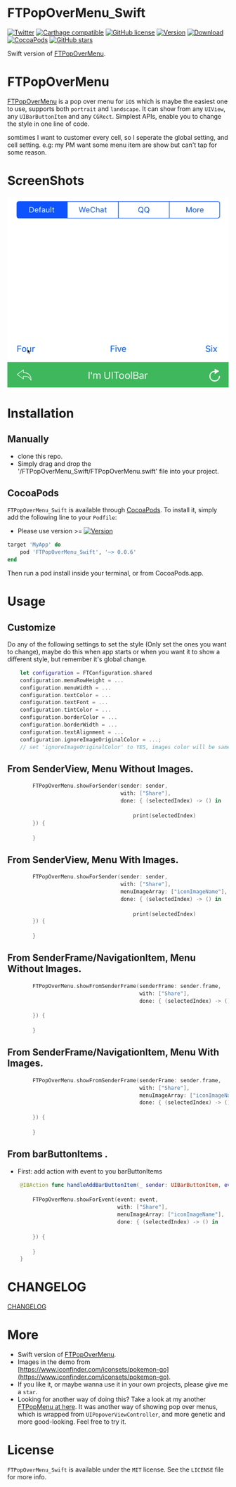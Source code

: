 # FTPopOverMenu_Swift

[![Twitter](https://img.shields.io/badge/twitter-@liufengting-blue.svg?style=flat)](http://twitter.com/liufengting) 
[![Carthage compatible](https://img.shields.io/badge/Carthage-Compatible-brightgreen.svg?style=flat)](https://github.com/Carthage/Carthage)
[![GitHub license](https://img.shields.io/badge/license-MIT-blue.svg)](https://raw.githubusercontent.com/liufengting/FTPopOverMenu_Swift/master/LICENSE)
[![Version](https://img.shields.io/cocoapods/v/FTPopOverMenu_Swift.svg?style=flat)](http://cocoapods.org/pods/FTPopOverMenu_Swift)
[![Download](https://img.shields.io/cocoapods/dt/FTPopOverMenu_Swift.svg?maxAge=2592000)](http://cocoapods.org/pods/FTPopOverMenu_Swift)
[![CocoaPods](https://img.shields.io/cocoapods/at/FTPopOverMenu_Swift.svg?maxAge=2592000)](http://cocoapods.org/pods/FTPopOverMenu_Swift)
[![GitHub stars](https://img.shields.io/github/stars/liufengting/FTPopOverMenu_Swift.svg)](https://github.com/liufengting/FTPopOverMenu_Swift/stargazers)


Swift version of [FTPopOverMenu](https://github.com/liufengting/FTPopOverMenu).

# FTPopOverMenu

[FTPopOverMenu](https://github.com/liufengting/FTPopOverMenu) is a pop over menu for `iOS` which is maybe the easiest one to use, supports both `portrait` and `landscape`. It can show from any `UIView`, any `UIBarButtonItem` and any `CGRect`. Simplest APIs, enable you to change the style in one line of code.

somtimes I want to customer every cell, so I seperate the global setting, and cell setting. e.g: my PM want some menu item are show but can't tap for some reason.

# ScreenShots

![screenshot](https://raw.githubusercontent.com/liufengting/FTResourceRepo/master/Resource/FTPopOverMenu/screenshots.gif)

# Installation

## Manually

* clone this repo.
* Simply drag and drop the '/FTPopOverMenu_Swift/FTPopOverMenu.swift' file into your project.

## CocoaPods

`FTPopOverMenu_Swift` is available through [CocoaPods](https://cocoapods.org/pods/FTPopOverMenu_Swift). To install it, simply add the following line to your `Podfile`:

* Please use version >= [![Version](https://img.shields.io/cocoapods/v/FTPopOverMenu_Swift.svg?style=flat)](http://cocoapods.org/pods/FTPopOverMenu_Swift)

```ruby
target 'MyApp' do
    pod 'FTPopOverMenu_Swift', '~> 0.0.6'
end
```
Then run a pod install inside your terminal, or from CocoaPods.app.

# Usage

## Customize

Do any of the following settings to set the style (Only set the ones you want to change), maybe do this when app starts or when you want it to show a different style, but remember it's global change.

```swift
    let configuration = FTConfiguration.shared
    configuration.menuRowHeight = ...
    configuration.menuWidth = ...
    configuration.textColor = ...
    configuration.textFont = ...
    configuration.tintColor = ...
    configuration.borderColor = ...
    configuration.borderWidth = ...
    configuration.textAlignment = ...
    configuration.ignoreImageOriginalColor = ...;
    // set 'ignoreImageOriginalColor' to YES, images color will be same as textColor
```

## From SenderView, Menu Without Images.
 
```swift
        FTPopOverMenu.showForSender(sender: sender,
                                    with: ["Share"],
                                    done: { (selectedIndex) -> () in
                              
                                        print(selectedIndex)
        }) {
            
        }
```

## From SenderView, Menu With Images.
 
```swift
        FTPopOverMenu.showForSender(sender: sender,
                                    with: ["Share"],
                                    menuImageArray: ["iconImageName"],
                                    done: { (selectedIndex) -> () in
                              
                                        print(selectedIndex)
        }) {
            
        }
```
## From SenderFrame/NavigationItem, Menu Without Images.
 
```swift
        FTPopOverMenu.showFromSenderFrame(senderFrame: sender.frame,
                                          with: ["Share"],
                                          done: { (selectedIndex) -> () in
                                            
        }) {
            
        }
```

## From SenderFrame/NavigationItem, Menu With Images.
 
```swift
        FTPopOverMenu.showFromSenderFrame(senderFrame: sender.frame,
                                          with: ["Share"],
                                          menuImageArray: ["iconImageName"],
                                          done: { (selectedIndex) -> () in
                                            
        }) {
            
        }
```

## From barButtonItems .

- First: add action with event to you barButtonItems 

```swift
    @IBAction func handleAddBarButtonItem(_ sender: UIBarButtonItem, event: UIEvent) {
        
        FTPopOverMenu.showForEvent(event: event,
                                   with: ["Share"],
                                   menuImageArray: ["iconImageName"],
                                   done: { (selectedIndex) -> () in
        
        }) {
            
        }
    }
```

# CHANGELOG

[CHANGELOG](https://github.com/liufengting/FTPopOverMenu_Swift/blob/master/CHANGELOG.md)

# More

* Swift version of [FTPopOverMenu](https://github.com/liufengting/FTPopOverMenu).
* Images in the demo from [https://www.iconfinder.com/iconsets/pokemon-go](https://www.iconfinder.com/iconsets/pokemon-go).
* If you like it, or maybe wanna use it in your own projects, please give me a `star`.
* Looking for another way of doing this? Take a look at my another [FTPopMenu at here](https://github.com/liufengting/FTPopMenu).  It was another way of showing pop over menus, which is wrapped from `UIPopoverViewController`, and more genetic and more good-looking. Feel free to try it.

# License

`FTPopOverMenu_Swift` is available under the `MIT` license. See the `LICENSE` file for more info.


